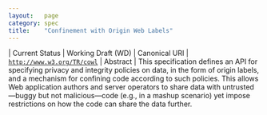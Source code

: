 ```yaml
---
layout:   page
category: spec
title:    "Confinement with Origin Web Labels"
---
```


| Current Status | Working Draft (WD)
| Canonical URI | [`http://www.w3.org/TR/cowl`](http://www.w3.org/TR/cowl)
| Abstract | This specification defines an API for specifying privacy and integrity policies on data, in the form of origin labels, and a mechanism for confining code according to such policies. This allows Web application authors and server operators to share data with untrusted—buggy but not malicious—code (e.g., in a mashup scenario) yet impose restrictions on how the code can share the data further.